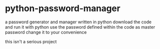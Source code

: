 # python-password-manager
a password generator and manager written in python
download the code and run it with python
use the password defined within the code as master password
change it to your convenience

this isn't a serious project
